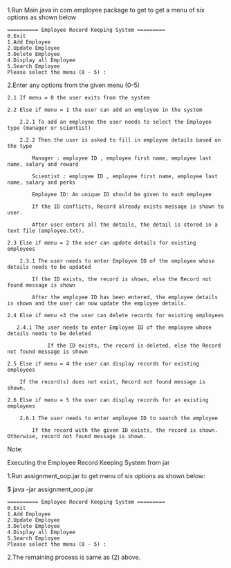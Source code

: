 

1.Run Main.java in com.employee package to get to get a menu of six options as shown below 

	========== Employee Record Keeping System =========
	0.Exit
	1.Add Employee
	2.Update Employee
	3.Delete Employee
	4.Display all Employee
	5.Search Employee
	Please select the menu (0 - 5) : 


2.Enter any options from the given menu (0-5) 
   
	2.1 If menu = 0 the user exits from the system 

	2.2 Else if menu = 1 the user can add an employee in the system 
		
		2.2.1 To add an employee the user needs to select the Employee type (manager or scientist)

		2.2.2 Then the user is asked to fill in employee details based on the type

			Manager : employee ID , employee first name, employee last name, salary and reward

			Scientist : employee ID , employee first name, employee last name, salary and perks

			Employee ID: An unique ID should be given to each employee

			If the ID conflicts, Record already exists message is shown to user.

			After user enters all the details, the detail is stored in a text file (employee.txt).

	2.3 Else if menu = 2 the user can update details for existing employees 

	    2.3.1 The user needs to enter Employee ID of the employee whose details needs to be updated
		  
			If the ID exists, the record is shown, else the Record not found message is shown

			After the employee ID has been entered, the employee details is shown and the user can now update the employee details.
		
	2.4 Else if menu =3 the user can delete records for existing employees 
	    
	   2.4.1 The user needs to enter Employee ID of the employee whose details needs to be deleted
	         
                 If the ID exists, the record is deleted, else the Record not found message is shown 

	2.5 Else if menu = 4 the user can display records for existing employees 
            
	    If the record(s) does not exist, Record not found message is shown.

	2.6 Else if menu = 5 the user can display records for an existing employees 

	    2.6.1 The user needs to enter employee ID to search the employee 
		
	        If the record with the given ID exists, the record is shown. Otherwise, record not found message is shown.
	

Note:


Executing the Employee Record Keeping System from jar 

1.Run assignment_oop.jar to get menu of six options as shown below:
	
$ java -jar assignment_oop.jar

	========== Employee Record Keeping System =========
	0.Exit
	1.Add Employee
	2.Update Employee
	3.Delete Employee
	4.Display all Employee
	5.Search Employee
	Please select the menu (0 - 5) : 

2.The remaining process is same as (2) above.
	   	
